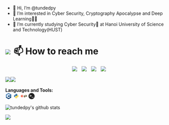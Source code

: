 - 👋 Hi, I’m @tundedpy
- 👀 I’m interested in Cyber Security, Cryptography Apocalypse and Deep Learning🧑‍💻
- 🌱 I’m currently studying Cyber Security🥶 at Hanoi University of Science and Technology(HUST)
<h1 align="left" > <img src="https://media.giphy.com/media/iY8CRBdQXODJSCERIr/giphy.gif" width = "10",height = "10" style="margin-right: 10px;">📫 How to reach me </h1>

<p align="center">

 <div align="center"  class="icons-social" style="margin-left: 10px;">
        <a style="margin-left: 10px;"  target="_blank" href="https://www.linkedin.com/in/minhtuan88/",title="Linkedin">
			<img class="animated-gif" src="https://img.icons8.com/color/2x/linkedin-circled--v5.gif"></a>
        <a style="margin-left: 10px;" target="_blank" href="https://www.facebook.com/7uncyb3r53c.88/",title="Facebook">
		<img class="animated-gif" src="https://img.icons8.com/clouds/344/facebook-new.png"></a>
		<a style="margin-left: 10px;" target="_blank" href="https://mail.google.com/mail/u/0/?fs=1&tf=cm&source=mailto&to=trantuan23082003@gmail.com",title="Gmail">
				<img class="animated-gif" src="https://img.icons8.com/color/2x/gmail--v2.gif"></a>
	   <a style="margin-left: 10px;" target="_blank" href="https://www.reddit.com/user/Tuan-2308/",title="Reddit">
					<img class="animated-gif" src="https://img.icons8.com/ios-filled/2x/reddit--v2.gif"></a>
      </div>

</p>


<!---
tundedpy/tundedpy is a ✨ special ✨ repository because its `README.md` (this file) appears on your GitHub profile.
You can click the Preview link to take a look at your changes.
--->
![](https://img.shields.io/badge/Python-%7C-0%2C%2022%2C%20100)![](https://img.shields.io/badge/C++-%7C-yellowgreen)

**Languages and Tools:**   
<code><img height="20" src="https://raw.githubusercontent.com/github/explore/80688e429a7d4ef2fca1e82350fe8e3517d3494d/topics/cpp/cpp.png"></code>
<code><img height="20" src="https://raw.githubusercontent.com/github/explore/80688e429a7d4ef2fca1e82350fe8e3517d3494d/topics/python/python.png"></code>
<code><img height="20" src="https://raw.githubusercontent.com/github/explore/80688e429a7d4ef2fca1e82350fe8e3517d3494d/topics/git/git.png"></code>
<code><img height="20" src="https://raw.githubusercontent.com/github/explore/80688e429a7d4ef2fca1e82350fe8e3517d3494d/topics/terminal/terminal.png"></code>




![tundedpy's github stats](https://github-readme-stats.vercel.app/api?username=tundedpy&show_icons=true&theme=radical)


![](https://github-readme-stats.vercel.app/api/top-langs/?username=tundedpy&theme=radical&hide_border=false&include_all_commits=false&count_private=false&layout=compact)
